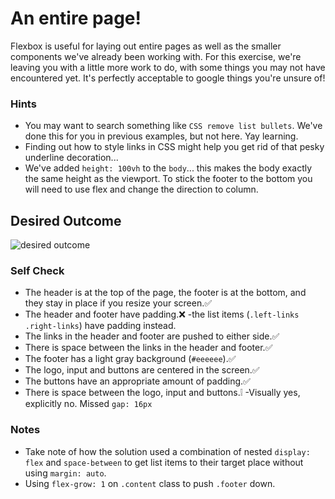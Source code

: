 # An entire page!

Flexbox is useful for laying out entire pages as well as the smaller components we've already been working with. For this exercise, we're leaving you with a little more work to do, with some things you may not have encountered yet. It's perfectly acceptable to google things you're unsure of!

### Hints
- You may want to search something like `CSS remove list bullets`.  We've done this for you in previous examples, but not here. Yay learning.
- Finding out how to style links in CSS might help you get rid of that pesky underline decoration...
- We've added `height: 100vh` to the `body`... this makes the body exactly the same height as the viewport. To stick the footer to the bottom you will need to use flex and change the direction to column.

## Desired Outcome
![desired outcome](./desired-outcome.png)

### Self Check

- The header is at the top of the page, the footer is at the bottom, and they stay in place if you resize your screen.✅
- The header and footer have padding.❌
    -the list items (`.left-links` `.right-links`) have padding instead.
- The links in the header and footer are pushed to either side.✅
- There is space between the links in the header and footer.✅
- The footer has a light gray background (`#eeeeee`).✅
- The logo, input and buttons are centered in the screen.✅
- The buttons have an appropriate amount of padding.✅
- There is space between the logo, input and buttons.❕
    -Visually yes, explicitly no. Missed `gap: 16px` 

### Notes

- Take note of how the solution used a combination of nested `display: flex` and `space-between` to get list items to their target place without using `margin: auto`.
- Using `flex-grow: 1` on `.content` class to push `.footer` down.